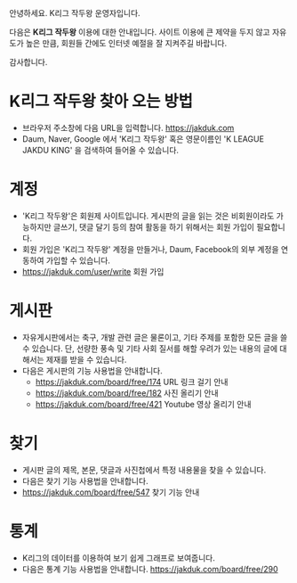 <!-- TITLE: 작두 K 사이트 이용안내 -->
<!-- SUBTITLE: 사이트이용안내 -->

안녕하세요. K리그 작두왕 운영자입니다.

다음은 **K리그 작두왕** 이용에 대한 안내입니다.
사이트 이용에 큰 제약을 두지 않고 자유도가 높은 만큼, 회원들 간에도 인터넷 예절을 잘 지켜주길 바랍니다.

감사합니다.


# K리그 작두왕 찾아 오는 방법
* 브라우저 주소창에 다음 URL을 입력합니다.  https://jakduk.com
* Daum, Naver, Google 에서 'K리그 작두왕' 혹은 영문이름인 'K LEAGUE JAKDU KING' 을 검색하여 들어올 수 있습니다.


# 계정
* 'K리그 작두왕'은 회원제 사이트입니다. 게시판의 글을 읽는 것은 비회원이라도 가능하지만 글쓰기, 댓글 달기 등의 참여 활동을 하기 위해서는 회원 가입이 필요합니다.
* 회원 가입은 'K리그 작두왕' 계정을 만들거나, Daum, Facebook의 외부 계정을 연동하여 가입할 수 있습니다.
* https://jakduk.com/user/write 회원 가입


# 게시판
* 자유게시판에서는 축구, 개발 관련 글은 물론이고, 기타 주제를 포함한 모든 글을 쓸 수 있습니다. 단, 선량한 풍속 및 기타 사회 질서를 해할 우려가 있는 내용의 글에 대해서는 제재를 받을 수 있습니다.
* 다음은 게시판의 기능 사용법을 안내합니다.
  * https://jakduk.com/board/free/174 URL 링크 걸기 안내
  * https://jakduk.com/board/free/182 사진 올리기 안내
  * https://jakduk.com/board/free/421 Youtube 영상 올리기 안내


# 찾기
* 게시판 글의 제목, 본문, 댓글과 사진첩에서 특정 내용물을 찾을 수 있습니다.
* 다음은 찾기 기능 사용법을 안내합니다.
* https://jakduk.com/board/free/547 찾기 기능 안내


# 통계
* K리그의 데이터를 이용하여 보기 쉽게 그래프로 보여줍니다.
* 다음은 통계 기능 사용법을 안내합니다. https://jakduk.com/board/free/290

